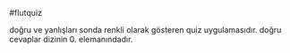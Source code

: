 #flutquiz

doğru ve yanlışları sonda renkli olarak gösteren quiz uygulamasıdır.
doğru cevaplar dizinin 0. elemanındadır.
